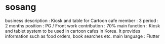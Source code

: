 # sosang

business description : Kiosk and table for Cartoon cafe
member : 3
period : 2 months
position : PG / Front
work contribution : 70%
main function : Kiosk and tablet system to be used in cartoon cafes in Korea. It provides information such as food orders, book searches etc.
main language : Flutter